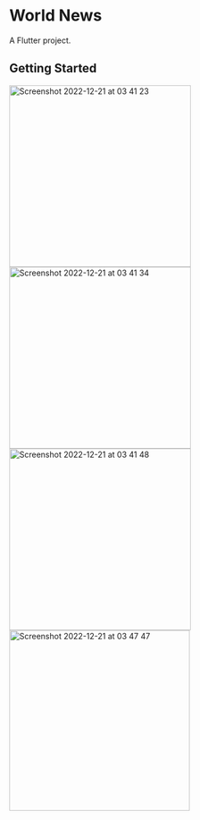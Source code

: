 # World News

A Flutter project.

## Getting Started


<p>

<img width="325" alt="Screenshot 2022-12-21 at 03 41 23" src="https://user-images.githubusercontent.com/32681497/208809435-2198a759-eafa-4dcf-b544-b6c90dbebc41.png">
<img width="325" alt="Screenshot 2022-12-21 at 03 41 34" src="https://user-images.githubusercontent.com/32681497/208809451-51f4b33c-0a0c-4fa0-84f8-6bd288cead20.png">
<img width="325" alt="Screenshot 2022-12-21 at 03 41 48" src="https://user-images.githubusercontent.com/32681497/208809464-1768ee1b-a963-4c5c-b403-c7405f4db3cd.png">
<img width="323" alt="Screenshot 2022-12-21 at 03 47 47" src="https://user-images.githubusercontent.com/32681497/208809466-a9315fcb-6cc8-40b9-8652-e55388db0795.png">

</p>
